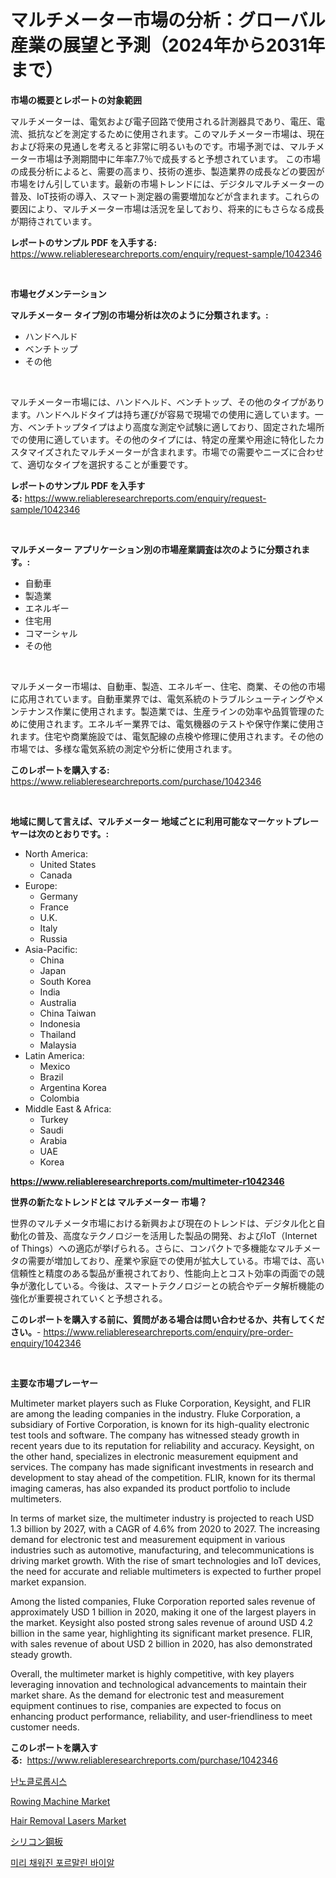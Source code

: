 <p><h1>マルチメーター市場の分析：グローバル産業の展望と予測（2024年から2031年まで）</h1></p><p><strong>市場の概要とレポートの対象範囲</strong></p>
<p><p>マルチメーターは、電気および電子回路で使用される計測器具であり、電圧、電流、抵抗などを測定するために使用されます。このマルチメーター市場は、現在および将来の見通しを考えると非常に明るいものです。市場予測では、マルチメーター市場は予測期間中に年率7.7％で成長すると予想されています。 この市場の成長分析によると、需要の高まり、技術の進歩、製造業界の成長などの要因が市場をけん引しています。最新の市場トレンドには、デジタルマルチメーターの普及、IoT技術の導入、スマート測定器の需要増加などが含まれます。これらの要因により、マルチメーター市場は活況を呈しており、将来的にもさらなる成長が期待されています。</p></p>
<p><strong>レポートのサンプル PDF を入手する:</strong> <a href="https://www.reliableresearchreports.com/enquiry/request-sample/1042346">https://www.reliableresearchreports.com/enquiry/request-sample/1042346</a></p>
<p>&nbsp;</p>
<p><strong>市場セグメンテーション</strong></p>
<p><strong>マルチメーター タイプ別の市場分析は次のように分類されます。:</strong></p>
<p><ul><li>ハンドヘルド</li><li>ベンチトップ</li><li>その他</li></ul></p>
<p>&nbsp;</p>
<p><p>マルチメーター市場には、ハンドヘルド、ベンチトップ、その他のタイプがあります。ハンドヘルドタイプは持ち運びが容易で現場での使用に適しています。一方、ベンチトップタイプはより高度な測定や試験に適しており、固定された場所での使用に適しています。その他のタイプには、特定の産業や用途に特化したカスタマイズされたマルチメーターが含まれます。市場での需要やニーズに合わせて、適切なタイプを選択することが重要です。</p></p>
<p><strong>レポートのサンプル PDF を入手する:</strong>&nbsp;<a href="https://www.reliableresearchreports.com/enquiry/request-sample/1042346">https://www.reliableresearchreports.com/enquiry/request-sample/1042346</a></p>
<p>&nbsp;</p>
<p><strong> マルチメーター アプリケーション別の市場産業調査は次のように分類されます。:</strong></p>
<p><ul><li>自動車</li><li>製造業</li><li>エネルギー</li><li>住宅用</li><li>コマーシャル</li><li>その他</li></ul></p>
<p>&nbsp;</p>
<p><p>マルチメーター市場は、自動車、製造、エネルギー、住宅、商業、その他の市場に応用されています。自動車業界では、電気系統のトラブルシューティングやメンテナンス作業に使用されます。製造業では、生産ラインの効率や品質管理のために使用されます。エネルギー業界では、電気機器のテストや保守作業に使用されます。住宅や商業施設では、電気配線の点検や修理に使用されます。その他の市場では、多様な電気系統の測定や分析に使用されます。</p></p>
<p><strong>このレポートを購入する:</strong>&nbsp; <a href="https://www.reliableresearchreports.com/purchase/1042346">https://www.reliableresearchreports.com/purchase/1042346</a></p>
<p>&nbsp;</p>
<p><strong>地域に関して言えば、マルチメーター 地域ごとに利用可能なマーケットプレーヤーは次のとおりです。:</strong></p>
<p><ul>
    <li>
        North America:
        <ul>
            <li>United States</li>
            <li>Canada</li>
        </ul>
    </li>
    <li>
        Europe:
        <ul>
            <li>Germany</li>
            <li>France</li>
            <li>U.K.</li>
            <li>Italy</li>
            <li>Russia</li>
        </ul>
    </li>
    <li>
        Asia-Pacific:
        <ul>
            <li>China</li>
            <li>Japan</li>
            <li>South Korea</li>
            <li>India</li>
            <li>Australia</li>
            <li>China Taiwan</li>
            <li>Indonesia</li>
            <li>Thailand</li>
            <li>Malaysia</li>
        </ul>
    </li>
    <li>
        Latin America:
        <ul>
            <li>Mexico</li>
            <li>Brazil</li>
            <li>Argentina Korea</li>
            <li>Colombia</li>
        </ul>
    </li>
    <li>
        Middle East & Africa:
        <ul>
            <li>Turkey</li>
            <li>Saudi</li>
            <li>Arabia</li>
            <li>UAE</li>
            <li>Korea</li>
        </ul>
    </li>
    </ul></p>
<p><strong><a href="https://www.reliableresearchreports.com/multimeter-r1042346">https://www.reliableresearchreports.com/multimeter-r1042346</a></strong>&nbsp;</p>
<p><strong>世界の新たなトレンドとは マルチメーター 市場？</strong></p>
<p><p>世界のマルチメータ市場における新興および現在のトレンドは、デジタル化と自動化の普及、高度なテクノロジーを活用した製品の開発、およびIoT（Internet of Things）への適応が挙げられる。さらに、コンパクトで多機能なマルチメータの需要が増加しており、産業や家庭での使用が拡大している。市場では、高い信頼性と精度のある製品が重視されており、性能向上とコスト効率の両面での競争が激化している。今後は、スマートテクノロジーとの統合やデータ解析機能の強化が重要視されていくと予想される。</p></p>
<p><strong>このレポートを購入する前に、質問がある場合は問い合わせるか、共有してください。</strong>- <a href="https://www.reliableresearchreports.com/enquiry/pre-order-enquiry/1042346">https://www.reliableresearchreports.com/enquiry/pre-order-enquiry/1042346</a></p>
<p>&nbsp;</p>
<p><strong>主要な市場プレーヤー</strong></p>
<p><p>Multimeter market players such as Fluke Corporation, Keysight, and FLIR are among the leading companies in the industry. Fluke Corporation, a subsidiary of Fortive Corporation, is known for its high-quality electronic test tools and software. The company has witnessed steady growth in recent years due to its reputation for reliability and accuracy. Keysight, on the other hand, specializes in electronic measurement equipment and services. The company has made significant investments in research and development to stay ahead of the competition. FLIR, known for its thermal imaging cameras, has also expanded its product portfolio to include multimeters.</p><p>In terms of market size, the multimeter industry is projected to reach USD 1.3 billion by 2027, with a CAGR of 4.6% from 2020 to 2027. The increasing demand for electronic test and measurement equipment in various industries such as automotive, manufacturing, and telecommunications is driving market growth. With the rise of smart technologies and IoT devices, the need for accurate and reliable multimeters is expected to further propel market expansion.</p><p>Among the listed companies, Fluke Corporation reported sales revenue of approximately USD 1 billion in 2020, making it one of the largest players in the market. Keysight also posted strong sales revenue of around USD 4.2 billion in the same year, highlighting its significant market presence. FLIR, with sales revenue of about USD 2 billion in 2020, has also demonstrated steady growth.</p><p>Overall, the multimeter market is highly competitive, with key players leveraging innovation and technological advancements to maintain their market share. As the demand for electronic test and measurement equipment continues to rise, companies are expected to focus on enhancing product performance, reliability, and user-friendliness to meet customer needs.</p></p>
<p><strong>このレポートを購入する:</strong>&nbsp;&nbsp;<a href="https://www.reliableresearchreports.com/purchase/1042346">https://www.reliableresearchreports.com/purchase/1042346</a></p>
<p><p><a href="https://github.com/sammyUltyylrich9067856/Market-Research-Report-List-1/blob/main/895044530415.md">난노클로롭시스</a></p><p><a href="https://github.com/markusgodoy/Market-Research-Report-List-3/blob/main/rowing-machine-market.md">Rowing Machine Market</a></p><p><a href="https://github.com/luckyshygirl/Market-Research-Report-List-4/blob/main/hair-removal-lasers-market.md">Hair Removal Lasers Market</a></p><p><a href="https://github.com/ReyesKohler20231/Market-Research-Report-List-1/blob/main/423249133125.md">シリコン鋼板</a></p><p><a href="https://github.com/Elenrrera7685/Market-Research-Report-List-1/blob/main/436694930414.md">미리 채워진 포르말린 바이알</a></p></p>